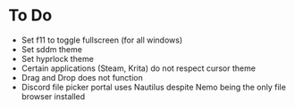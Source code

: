 # To Do

- Set f11 to toggle fullscreen (for all windows)
- Set sddm theme
- Set hyprlock theme
- Certain applications (Steam, Krita) do not respect cursor theme
- Drag and Drop does not function
- Discord file picker portal uses Nautilus despite Nemo being the only file browser installed